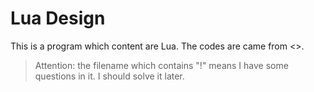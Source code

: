 # Lua Design 

This is a program which content are Lua. The codes are came from <<Lua program design>>.

>Attention: the filename which contains "!" means I have some questions in it.
I should solve it later.
